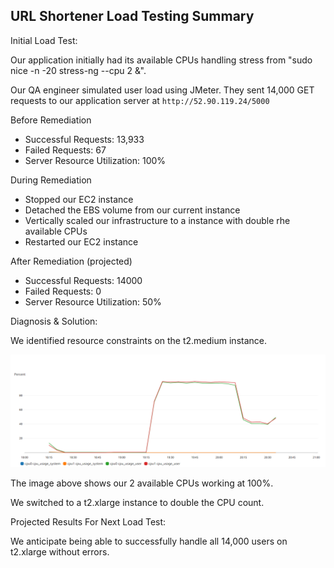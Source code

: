 ## URL Shortener Load Testing Summary

Initial Load Test:

Our application initially had its available CPUs handling stress from "sudo nice -n -20 stress-ng --cpu 2 &". 

Our QA engineer simulated user load using JMeter. They sent 14,000 GET requests to our application server at `http://52.90.119.24/5000`

Before Remediation

* Successful Requests: 13,933
* Failed Requests: 67
* Server Resource Utilization: 100%

During Remediation

* Stopped our EC2 instance
* Detached the EBS volume from our current instance 
* Vertically scaled our infrastructure to a instance with double rhe available CPUs
* Restarted our EC2 instance

After Remediation (projected)

* Successful Requests: 14000
* Failed Requests: 0
* Server Resource Utilization: 50%

Diagnosis & Solution:

We identified resource constraints on the t2.medium instance.

<p align="center">
<img src="https://github.com/djtoler/Blitz2/blob/main/medium_cpu_user_blitz2.PNG">
</p>

The image above shows our 2 available CPUs working at 100%. 


We switched to a t2.xlarge instance to double the CPU count.


Projected Results For Next Load Test:

We anticipate being able to successfully handle all 14,000 users on t2.xlarge without errors.


